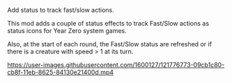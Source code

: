 Add status to track fast/slow actions.

This mod adds a couple of status effects to track Fast/Slow actions as status icons for Year Zero system games.

Also, at the start of each round, the Fast/Slow status are refreshed or if there is a creature with speed > 1 at its turn.


https://user-images.githubusercontent.com/1600127/121776773-09cb1c80-cb8f-11eb-8625-84130e21400d.mp4

